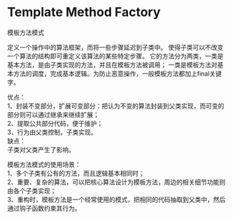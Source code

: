 # Template Method Factory
模板方法模式

定义一个操作中的算法框架，而将一些步骤延迟到子类中。
使得子类可以不改变一个算法的结构即可重定义该算法的某些特定步骤。
它的方法分为两类，一类是基本方法，是由子类实现的方法，并且在模板方法被调用；
一类是模板方法对基本方法的调度，完成基本逻辑。为防止恶意操作，一般模板方法都加上final关键字。

优点：  
1、封装不变部分，扩展可变部分：把认为不变的算法封装到父类实现，而可变的部分则可以通过继承来继续扩展；  
2、提取公共部分代码，便于维护；  
3、行为由父类控制，子类实现。  
缺点：  
子类对父类产生了影响。  

模板方法模式的使用场景：  
1、多个子类有公有的方法，而且逻辑基本相同时；  
2、重要、复杂的算法，可以把核心算法设计为模板方法，周边的相关细节功能则由各个子类实现；  
3、重构时，模板方法是一个经常使用的模式，把相同的代码抽取到父类中，然后通过钩子函数约束其行为。
